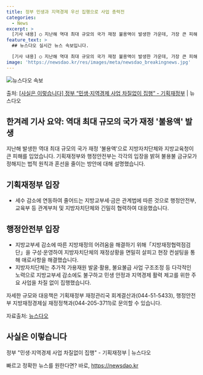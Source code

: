 ```yaml
---
title: 정부 민생과 지역경제 우선 집행으로 사업 총력전
categories:
  - News
excerpt: >
  [기사 내용] ○ 지난해 역대 최대 규모의 국가 재정 불용액이 발생한 가운데, 가장 큰 피해를 본 것은 각 …
feature_text: >
  ## 뉴스다오 실시간 뉴스 속보입니다.

  [기사 내용] ○ 지난해 역대 최대 규모의 국가 재정 불용액이 발생한 가운데, 가장 큰 피해를 본 것은 각 …
image: 'https://newsdao.kr/res/images/meta/newsdao_breakingnews.jpg'
---
```


![뉴스다오 속보](https://newsdao.kr/res/images/meta/newsdao_breakingnews.jpg)

<p>출처: <a href="https://newsdao.kr/3148" rel="dofollow">[사실은 이렇습니다] 정부 “민생·지역경제 사업 차질없이 집행” - 기획재정부</a> | 뉴스다오</p>

<h2 data-ke-size="size26">한겨레 기사 요약: 역대 최대 규모의 국가 재정 '불용액' 발생</h2>
<p data-ke-size="size16">지난해 발생한 역대 최대 규모의 국가 재정 '불용액'으로 지방자치단체와 지방교육청이 큰 피해를 입었습니다. 기획재정부와 행정안전부는 각각의 입장을 밝혀 불용불 금규모가 정해지는 법적 원칙과 혼선을 줄이는 방안에 대해 설명했습니다.</p>

<h2 data-ke-size="size26">기획재정부 입장</h2>
<ul>
  <li>세수 감소에 연동하여 줄어드는 지방교부세·금은 관계법에 따른 것으로 행정안전부, 교육부 등 관계부처 및 지방자치단체와 긴밀히 협력하여 대응했습니다.</li>
</ul>

<h2 data-ke-size="size26">행정안전부 입장</h2>
<ul>
  <li>지방교부세 감소에 따른 지방재정의 어려움을 해결하기 위해「지방재정협력점검단」을 구성·운영하여 지방자치단체의 재정상황을 면밀히 살피고 현장 컨설팅을 통해 애로사항을 해결했습니다.</li>
  <li>지방자치단체는 추가적 가용재원 발굴·활용, 불요불급 사업 구조조정 등 다각적인 노력으로 지방교부세 감소에도 불구하고 민생 안정과 지역경제 활력 제고를 위한 주요 사업을 차질 없이 집행했습니다.</li>
</ul>

<p data-ke-size="size16">자세한 규모와 대응책은 기획재정부 재정관리국 회계결산과(044-51-5433), 행정안전부 지방재정경제실 재정정책과(044-205-3711)로 문의할 수 있습니다.</p>
<p data-ke-size="size16">자료출처: <a href="https://newsdao.kr/3148">뉴스다오</a></p>
<h2 data-ke-size="size26">사실은 이렇습니다</h2>
<p data-ke-size="size16">정부 "민생·지역경제 사업 차질없이 집행" - 기획재정부 | 뉴스다오</p> 

빠르고 정확한 뉴스를 원한다면? 바로, <a href="https://newsdao.kr" rel="dofollow">https://newsdao.kr</a>


